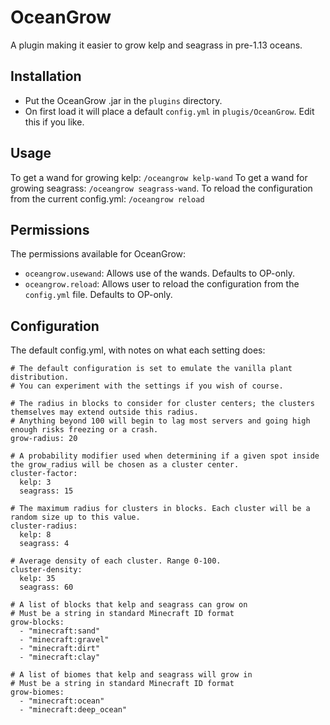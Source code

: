 # OceanGrow

A plugin making it easier to grow kelp and seagrass in pre-1.13 oceans.

## Installation
 - Put the OceanGrow .jar in the `plugins` directory.
 - On first load it will place a default `config.yml` in `plugis/OceanGrow`. Edit this if you like.
 
## Usage
To get a wand for growing kelp: `/oceangrow kelp-wand`
To get a wand for growing seagrass: `/oceangrow seagrass-wand`.
To reload the configuration from the current config.yml: `/oceangrow reload`

## Permissions
The permissions available for OceanGrow:
 - `oceangrow.usewand`: Allows use of the wands. Defaults to OP-only.
 - `oceangrow.reload`: Allows user to reload the configuration from the `config.yml` file. Defaults to OP-only.

## Configuration
The default config.yml, with notes on what each setting does:

```
# The default configuration is set to emulate the vanilla plant distribution.
# You can experiment with the settings if you wish of course.

# The radius in blocks to consider for cluster centers; the clusters themselves may extend outside this radius.
# Anything beyond 100 will begin to lag most servers and going high enough risks freezing or a crash.
grow-radius: 20

# A probability modifier used when determining if a given spot inside the grow_radius will be chosen as a cluster center.
cluster-factor:
  kelp: 3
  seagrass: 15

# The maximum radius for clusters in blocks. Each cluster will be a random size up to this value.
cluster-radius:
  kelp: 8
  seagrass: 4

# Average density of each cluster. Range 0-100.
cluster-density:
  kelp: 35
  seagrass: 60

# A list of blocks that kelp and seagrass can grow on
# Must be a string in standard Minecraft ID format
grow-blocks:
  - "minecraft:sand"
  - "minecraft:gravel"
  - "minecraft:dirt"
  - "minecraft:clay"

# A list of biomes that kelp and seagrass will grow in
# Must be a string in standard Minecraft ID format
grow-biomes:
  - "minecraft:ocean"
  - "minecraft:deep_ocean"
```
